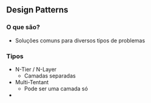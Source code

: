 ## Design Patterns

### O que são?

  - Soluções comuns para diversos tipos de problemas

### Tipos
  - N-Tier / N-Layer
    - Camadas separadas
  - Multi-Tentant
    - Pode ser uma camada só
  - 
